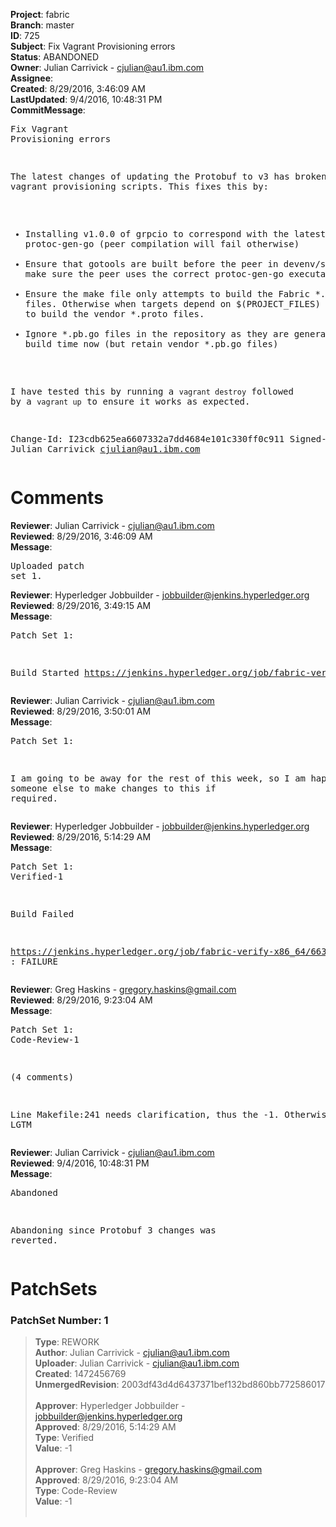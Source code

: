 <strong>Project</strong>: fabric<br><strong>Branch</strong>: master<br><strong>ID</strong>: 725<br><strong>Subject</strong>: Fix Vagrant Provisioning errors<br><strong>Status</strong>: ABANDONED<br><strong>Owner</strong>: Julian Carrivick - cjulian@au1.ibm.com<br><strong>Assignee</strong>:<br><strong>Created</strong>: 8/29/2016, 3:46:09 AM<br><strong>LastUpdated</strong>: 9/4/2016, 10:48:31 PM<br><strong>CommitMessage</strong>:<br><pre>Fix Vagrant Provisioning errors

The latest changes of updating the Protobuf to v3 has broken the
vagrant provisioning scripts. This fixes this by:
 - Installing v1.0.0 of grpcio to correspond with the latest version
   of protoc-gen-go (peer compilation will fail otherwise)
 - Ensure that gotools are built before the peer in devenv/setup.sh
   to make sure the peer uses the correct protoc-gen-go executable
 - Ensure the make file only attempts to build the Fabric *.proto
   files. Otherwise when targets depend on $(PROJECT_FILES) make
   attempts to build the vendor *.proto files.
 - Ignore *.pb.go files in the repository as they are generated at
   build time now (but retain vendor *.pb.go files)

I have tested this by running a `vagrant destroy` followed by a
`vagrant up` to ensure it works as expected.

Change-Id: I23cdb625ea6607332a7dd4684e101c330ff0c911
Signed-off-by: Julian Carrivick <cjulian@au1.ibm.com>
</pre><h1>Comments</h1><strong>Reviewer</strong>: Julian Carrivick - cjulian@au1.ibm.com<br><strong>Reviewed</strong>: 8/29/2016, 3:46:09 AM<br><strong>Message</strong>: <pre>Uploaded patch set 1.</pre><strong>Reviewer</strong>: Hyperledger Jobbuilder - jobbuilder@jenkins.hyperledger.org<br><strong>Reviewed</strong>: 8/29/2016, 3:49:15 AM<br><strong>Message</strong>: <pre>Patch Set 1:

Build Started https://jenkins.hyperledger.org/job/fabric-verify-x86_64/663/</pre><strong>Reviewer</strong>: Julian Carrivick - cjulian@au1.ibm.com<br><strong>Reviewed</strong>: 8/29/2016, 3:50:01 AM<br><strong>Message</strong>: <pre>Patch Set 1:

I am going to be away for the rest of this week, so I am happy for someone else to make changes to this if required.</pre><strong>Reviewer</strong>: Hyperledger Jobbuilder - jobbuilder@jenkins.hyperledger.org<br><strong>Reviewed</strong>: 8/29/2016, 5:14:29 AM<br><strong>Message</strong>: <pre>Patch Set 1: Verified-1

Build Failed 

https://jenkins.hyperledger.org/job/fabric-verify-x86_64/663/ : FAILURE</pre><strong>Reviewer</strong>: Greg Haskins - gregory.haskins@gmail.com<br><strong>Reviewed</strong>: 8/29/2016, 9:23:04 AM<br><strong>Message</strong>: <pre>Patch Set 1: Code-Review-1

(4 comments)

Line Makefile:241 needs clarification, thus the -1.  Otherwise, LGTM</pre><strong>Reviewer</strong>: Julian Carrivick - cjulian@au1.ibm.com<br><strong>Reviewed</strong>: 9/4/2016, 10:48:31 PM<br><strong>Message</strong>: <pre>Abandoned

Abandoning since Protobuf 3 changes was reverted.</pre><h1>PatchSets</h1><h3>PatchSet Number: 1</h3><blockquote><strong>Type</strong>: REWORK<br><strong>Author</strong>: Julian Carrivick - cjulian@au1.ibm.com<br><strong>Uploader</strong>: Julian Carrivick - cjulian@au1.ibm.com<br><strong>Created</strong>: 1472456769<br><strong>UnmergedRevision</strong>: 2003df43d4d6437371bef132bd860bb772586017<br><br><strong>Approver</strong>: Hyperledger Jobbuilder - jobbuilder@jenkins.hyperledger.org<br><strong>Approved</strong>: 8/29/2016, 5:14:29 AM<br><strong>Type</strong>: Verified<br><strong>Value</strong>: -1<br><br><strong>Approver</strong>: Greg Haskins - gregory.haskins@gmail.com<br><strong>Approved</strong>: 8/29/2016, 9:23:04 AM<br><strong>Type</strong>: Code-Review<br><strong>Value</strong>: -1<br><br></blockquote>